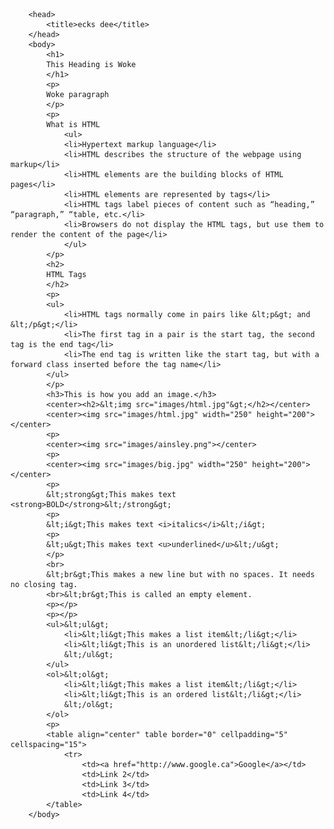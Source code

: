 
		<head>
			<title>ecks dee</title>
		</head>
		<body>
			<h1>
			This Heading is Woke
			</h1>
			<p>
			Woke paragraph
			</p>
			<p>
			What is HTML
				<ul>
				<li>Hypertext markup language</li>
				<li>HTML describes the structure of the webpage using markup</li>
				<li>HTML elements are the building blocks of HTML pages</li>
				<li>HTML elements are represented by tags</li>
				<li>HTML tags label pieces of content such as “heading,” “paragraph,” “table, etc.</li>
				<li>Browsers do not display the HTML tags, but use them to render the content of the page</li>
				</ul>
			</p>
			<h2>
			HTML Tags
			</h2>
			<p>
			<ul>
				<li>HTML tags normally come in pairs like &lt;p&gt; and &lt;/p&gt;</li>
				<li>The first tag in a pair is the start tag, the second tag is the end tag</li>
				<li>The end tag is written like the start tag, but with a forward class inserted before the tag name</li>
			</ul>
			</p>
			<h3>This is how you add an image.</h3>
			<center><h2>&lt;img src="images/html.jpg"&gt;</h2></center>
			<center><img src="images/html.jpg" width="250" height="200"></center>
			<p>
			<center><img src="images/ainsley.png"></center>
			<p>
			<center><img src="images/big.jpg" width="250" height="200"></center>
			<p>
			&lt;strong&gt;This makes text <strong>BOLD</strong>&lt;/strong&gt;
			<p>
			&lt;i&gt;This makes text <i>italics</i>&lt;/i&gt;
			<p>
			&lt;u&gt;This makes text <u>underlined</u>&lt;/u&gt;
			</p>
			<br>
			&lt;br&gt;This makes a new line but with no spaces. It needs no closing tag. 
			<br>&lt;br&gt;This is called an empty element.
			<p></p>
			<p></p>
			<ul>&lt;ul&gt;
				<li>&lt;li&gt;This makes a list item&lt;/li&gt;</li>
				<li>&lt;li&gt;This is an unordered list&lt;/li&gt;</li>
				&lt;/ul&gt;
			</ul>
			<ol>&lt;ol&gt;
				<li>&lt;li&gt;This makes a list item&lt;/li&gt;</li>
				<li>&lt;li&gt;This is an ordered list&lt;/li&gt;</li>
				&lt;/ol&gt;
			</ol>
			<p>
			<table align="center" table border="0" cellpadding="5" cellspacing="15">
				<tr>
					<td><a href="http://www.google.ca">Google</a></td>
					<td>Link 2</td>
					<td>Link 3</td>
					<td>Link 4</td>
			</table>
		</body>


